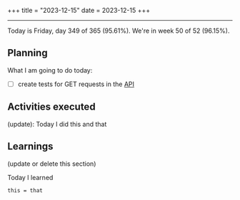 +++
title = "2023-12-15"
date = 2023-12-15
+++

---

Today is Friday, day 349 of 365 (95.61%). We're in week 50 of 52 (96.15%).

## Planning

What I am going to do today:

- [ ] create tests for GET requests in the [API](https://github.com/OmnicodeSolutions/luisa_drf_tutorial)

## Activities executed

(update): Today I did this and that

## Learnings

(update or delete this section)

Today I learned
```
this = that
```
